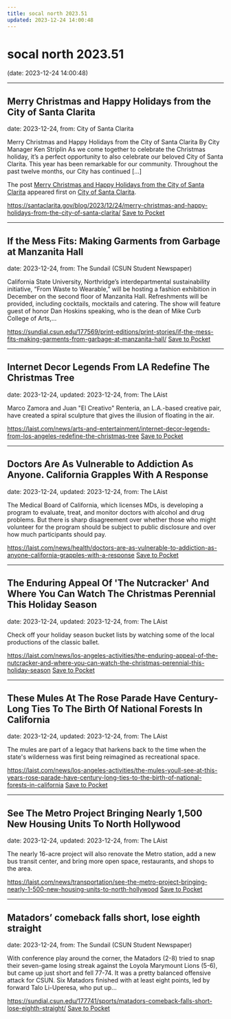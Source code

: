 ```yaml
---
title: socal north 2023.51
updated: 2023-12-24 14:00:48
---
```


# socal north 2023.51

(date: 2023-12-24 14:00:48)

---

## Merry Christmas and Happy Holidays from the City of Santa Clarita

date: 2023-12-24, from: City of Santa Clarita

<p>Merry Christmas and Happy Holidays from the City of Santa Clarita By City Manager Ken Striplin As we come together to celebrate the Christmas holiday, it&#8217;s a perfect opportunity to also celebrate our beloved City of Santa Clarita. This year has been remarkable for our community. Throughout the past twelve months, our City has continued [&#8230;]</p>
<p>The post <a href="https://santaclarita.gov/blog/2023/12/24/merry-christmas-and-happy-holidays-from-the-city-of-santa-clarita/">Merry Christmas and Happy Holidays from the City of Santa Clarita</a> appeared first on <a href="https://santaclarita.gov">City of Santa Clarita</a>.</p>


<span class="feed-item-link">
<a href="https://santaclarita.gov/blog/2023/12/24/merry-christmas-and-happy-holidays-from-the-city-of-santa-clarita/">https://santaclarita.gov/blog/2023/12/24/merry-christmas-and-happy-holidays-from-the-city-of-santa-clarita/</a> <a href="https://getpocket.com/save" class="pocket-btn" data-lang="en" data-save-url="https://santaclarita.gov/blog/2023/12/24/merry-christmas-and-happy-holidays-from-the-city-of-santa-clarita/">Save to Pocket</a>
</span>

---

## If the Mess Fits: Making Garments from Garbage at Manzanita Hall

date: 2023-12-24, from: The Sundail (CSUN Student Newspaper)

California State University, Northridge’s interdepartmental sustainability initiative, “From Waste to Wearable,” will be hosting a fashion exhibition in December on the second floor of Manzanita Hall. Refreshments will be provided, including cocktails, mocktails and catering. The show will feature guest of honor Dan Hoskins speaking, who is the dean of Mike Curb College of Arts,...

<span class="feed-item-link">
<a href="https://sundial.csun.edu/177569/print-editions/print-stories/if-the-mess-fits-making-garments-from-garbage-at-manzanita-hall/">https://sundial.csun.edu/177569/print-editions/print-stories/if-the-mess-fits-making-garments-from-garbage-at-manzanita-hall/</a> <a href="https://getpocket.com/save" class="pocket-btn" data-lang="en" data-save-url="https://sundial.csun.edu/177569/print-editions/print-stories/if-the-mess-fits-making-garments-from-garbage-at-manzanita-hall/">Save to Pocket</a>
</span>

---

## Internet Decor Legends From LA Redefine The Christmas Tree

date: 2023-12-24, updated: 2023-12-24, from: The LAist

Marco Zamora and Juan "El Creativo" Renteria, an L.A.-based creative pair, have created a spiral sculpture that gives the illusion of floating in the air.

<span class="feed-item-link">
<a href="https://laist.com/news/arts-and-entertainment/internet-decor-legends-from-los-angeles-redefine-the-christmas-tree">https://laist.com/news/arts-and-entertainment/internet-decor-legends-from-los-angeles-redefine-the-christmas-tree</a> <a href="https://getpocket.com/save" class="pocket-btn" data-lang="en" data-save-url="https://laist.com/news/arts-and-entertainment/internet-decor-legends-from-los-angeles-redefine-the-christmas-tree">Save to Pocket</a>
</span>

---

## Doctors Are As Vulnerable to Addiction As Anyone. California Grapples With A Response

date: 2023-12-24, updated: 2023-12-24, from: The LAist

The Medical Board of California, which licenses MDs, is developing a program to evaluate, treat, and monitor doctors with alcohol and drug problems. But there is sharp disagreement over whether those who might volunteer for the program should be subject to public disclosure and over how much participants should pay.

<span class="feed-item-link">
<a href="https://laist.com/news/health/doctors-are-as-vulnerable-to-addiction-as-anyone-california-grapples-with-a-response">https://laist.com/news/health/doctors-are-as-vulnerable-to-addiction-as-anyone-california-grapples-with-a-response</a> <a href="https://getpocket.com/save" class="pocket-btn" data-lang="en" data-save-url="https://laist.com/news/health/doctors-are-as-vulnerable-to-addiction-as-anyone-california-grapples-with-a-response">Save to Pocket</a>
</span>

---

## The Enduring Appeal Of 'The Nutcracker' And Where You Can Watch The Christmas Perennial This Holiday Season

date: 2023-12-24, updated: 2023-12-24, from: The LAist

Check off your holiday season bucket lists by watching some of the local productions of the classic ballet.

<span class="feed-item-link">
<a href="https://laist.com/news/los-angeles-activities/the-enduring-appeal-of-the-nutcracker-and-where-you-can-watch-the-christmas-perennial-this-holiday-season">https://laist.com/news/los-angeles-activities/the-enduring-appeal-of-the-nutcracker-and-where-you-can-watch-the-christmas-perennial-this-holiday-season</a> <a href="https://getpocket.com/save" class="pocket-btn" data-lang="en" data-save-url="https://laist.com/news/los-angeles-activities/the-enduring-appeal-of-the-nutcracker-and-where-you-can-watch-the-christmas-perennial-this-holiday-season">Save to Pocket</a>
</span>

---

## These Mules At The Rose Parade Have Century-Long Ties To The Birth Of National Forests In California

date: 2023-12-24, updated: 2023-12-24, from: The LAist

The mules are part of a legacy that harkens back to the time when the state's wilderness was first being reimagined as recreational space.

<span class="feed-item-link">
<a href="https://laist.com/news/los-angeles-activities/the-mules-youll-see-at-this-years-rose-parade-have-century-long-ties-to-the-birth-of-national-forests-in-california">https://laist.com/news/los-angeles-activities/the-mules-youll-see-at-this-years-rose-parade-have-century-long-ties-to-the-birth-of-national-forests-in-california</a> <a href="https://getpocket.com/save" class="pocket-btn" data-lang="en" data-save-url="https://laist.com/news/los-angeles-activities/the-mules-youll-see-at-this-years-rose-parade-have-century-long-ties-to-the-birth-of-national-forests-in-california">Save to Pocket</a>
</span>

---

## See The Metro Project Bringing Nearly 1,500 New Housing Units To North Hollywood

date: 2023-12-24, updated: 2023-12-24, from: The LAist

The nearly 16-acre project will also renovate the Metro station, add a new bus transit center, and bring more open space, restaurants, and shops to the area.

<span class="feed-item-link">
<a href="https://laist.com/news/transportation/see-the-metro-project-bringing-nearly-1-500-new-housing-units-to-north-hollywood">https://laist.com/news/transportation/see-the-metro-project-bringing-nearly-1-500-new-housing-units-to-north-hollywood</a> <a href="https://getpocket.com/save" class="pocket-btn" data-lang="en" data-save-url="https://laist.com/news/transportation/see-the-metro-project-bringing-nearly-1-500-new-housing-units-to-north-hollywood">Save to Pocket</a>
</span>

---

## Matadors’ comeback falls short, lose eighth straight

date: 2023-12-24, from: The Sundail (CSUN Student Newspaper)

With conference play around the corner, the Matadors (2-8) tried to snap their seven-game losing streak against the Loyola Marymount Lions (5-6), but came up just short and fell 77-74. It was a pretty balanced offensive attack for CSUN. Six Matadors finished with at least eight points, led by forward Talo Li-Uperesa, who put up...

<span class="feed-item-link">
<a href="https://sundial.csun.edu/177741/sports/matadors-comeback-falls-short-lose-eighth-straight/">https://sundial.csun.edu/177741/sports/matadors-comeback-falls-short-lose-eighth-straight/</a> <a href="https://getpocket.com/save" class="pocket-btn" data-lang="en" data-save-url="https://sundial.csun.edu/177741/sports/matadors-comeback-falls-short-lose-eighth-straight/">Save to Pocket</a>
</span>



<script type="text/javascript">!function(d,i){if(!d.getElementById(i)){var j=d.createElement("script");j.id=i;j.src="https://widgets.getpocket.com/v1/j/btn.js?v=1";var w=d.getElementById(i);d.body.appendChild(j);}}(document,"pocket-btn-js");</script>

